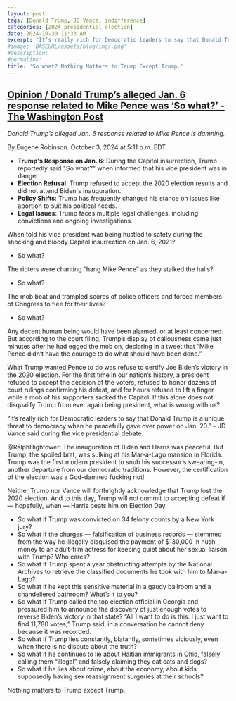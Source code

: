 ```yaml
---
layout: post
tags: [Donald Trump, JD Vance, indifference]
categories: [2024 presidential election]
date: 2024-10-30 11:33 AM
excerpt: "It’s really rich for Democratic leaders to say that Donald Trump is a unique threat to democracy when he peacefully gave over power on Jan. 20. – lied JD Vance during VP debate, ignoring January 6th"
#image: 'BASEURL/assets/blog/img/.png'
#description:
#permalink:
title: 'So what? Nothing Matters to Trump Except Trump.'
---
```



## [Opinion / Donald Trump’s alleged Jan. 6 response related to Mike Pence was ‘So what?’ - The Washington Post](https://www.washingtonpost.com/opinions/2024/10/03/donald-trump-jack-smith-election-jan-6/)

*Donald Trump’s alleged Jan. 6 response related to Mike Pence is damning.*

By Eugene Robinson. October 3, 2024 at 5:11 p.m. EDT

- **Trump's Response on Jan. 6**: During the Capitol insurrection, Trump reportedly said "So what?" when informed that his vice president was in danger.
- **Election Refusal**: Trump refused to accept the 2020 election results and did not attend Biden's inauguration.
- **Policy Shifts**: Trump has frequently changed his stance on issues like abortion to suit his political needs.
- **Legal Issues**: Trump faces multiple legal challenges, including convictions and ongoing investigations.

When told his vice president was being hustled to safety during the shocking and bloody Capitol insurrection on Jan. 6, 2021?

 - So what? 

The rioters were chanting “hang Mike Pence” as they stalked the halls? 

- So what?

The mob beat and trampled scores of police officers and forced members of Congress to flee for their lives?

- So what?

Any decent human being would have been alarmed, or at least concerned. But according to the court filing, Trump’s display of callousness came just minutes after he had egged the mob on, declaring in a tweet that “Mike Pence didn’t have the courage to do what should have been done.”

What Trump wanted Pence to do was refuse to certify Joe Biden’s victory in the 2020 election. For the first time in our nation’s history, a president refused to accept the decision of the voters, refused to honor dozens of court rulings confirming his defeat, and for hours refused to lift a finger while a mob of his supporters sacked the Capitol. If this alone does not disqualify Trump from ever again being president, what is wrong with us?

“It’s really rich for Democratic leaders to say that Donald Trump is a unique threat to democracy when he peacefully gave over power on Jan. 20.” – JD Vance said during the vice presidential debate.

@RalphHightower: The inauguration of Biden and Harris was peaceful. But Trump, the spoiled brat, was sulking at his Mar-a-Lago mansion in Florida. Trump was the first modern president to snub his successor’s swearing-in, another departure from our democratic traditions. However, the certification of the election was a God-damned fucking riot!

Neither Trump nor Vance will forthrightly acknowledge that Trump lost the 2020 election. And to this day, Trump will not commit to accepting defeat if — hopefully, when — Harris beats him on Election Day.

- So what if Trump was convicted on 34 felony counts by a New York jury? 
- So what if the charges — falsification of business records — stemmed from the way he illegally disguised the payment of $130,000 in hush money to an adult-film actress for keeping quiet about her sexual liaison with Trump? Who cares?
- So what if Trump spent a year obstructing attempts by the National Archives to retrieve the classified documents he took with him to Mar-a-Lago?
- So what if he kept this sensitive material in a gaudy ballroom and a chandeliered bathroom? What’s it to you?
- So what if Trump called the top election official in Georgia and pressured him to announce the discovery of just enough votes to reverse Biden’s victory in that state? “All I want to do is this: I just want to find 11,780 votes,” Trump said, in a conversation he cannot deny because it was recorded.
- So what if Trump lies constantly, blatantly, sometimes viciously, even when there is no dispute about the truth? 
- So what if he continues to lie about Haitian immigrants in Ohio, falsely calling them “illegal” and falsely claiming they eat cats and dogs? 
- So what if he lies about crime, about the economy, about kids supposedly having sex reassignment surgeries at their schools?

Nothing matters to Trump except Trump.

